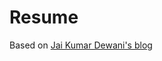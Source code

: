 # Resume
Based on [Jai Kumar Dewani's blog](https://jai-dewani.github.io/blogs/one-stop-solution-to-sharing-your-resume/)
